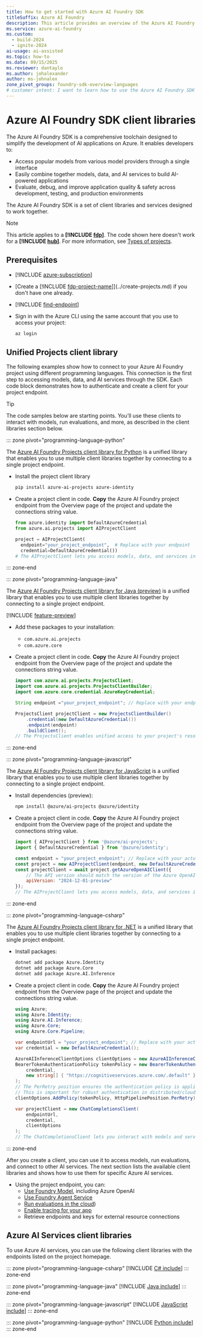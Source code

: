 ```yaml
---
title: How to get started with Azure AI Foundry SDK
titleSuffix: Azure AI Foundry
description: This article provides an overview of the Azure AI Foundry SDK and how to get started using it.
ms.service: azure-ai-foundry
ms.custom:
  - build-2024
  - ignite-2024
ai-usage: ai-assisted
ms.topic: how-to
ms.date: 09/15/2025
ms.reviewer: dantaylo
ms.author: johalexander
author: ms-johnalex
zone_pivot_groups: foundry-sdk-overview-languages
# customer intent: I want to learn how to use the Azure AI Foundry SDK to build AI applications on Azure.
---
```


# Azure AI Foundry SDK client libraries

The Azure AI Foundry SDK is a comprehensive toolchain designed to simplify the development of AI applications on Azure. It enables developers to:

- Access popular models from various model providers through a single interface
- Easily combine together models, data, and AI services to build AI-powered applications
- Evaluate, debug, and improve application quality & safety across development, testing, and production environments

The Azure AI Foundry SDK is a set of client libraries and services designed to work together. 

> [!NOTE]
> This article applies to a **[!INCLUDE [fdp](../../includes/fdp-project-name.md)]**. The code shown here doesn't work for a **[!INCLUDE [hub](../../includes/hub-project-name.md)]**. For more information, see [Types of projects](../../what-is-azure-ai-foundry.md#project-types).

## Prerequisites

* [!INCLUDE [azure-subscription](../../includes/azure-subscription.md)]
* [Create a [!INCLUDE [fdp-project-name](../../includes/fdp-project-name.md)]](../create-projects.md) if you don't have one already.
* [!INCLUDE [find-endpoint](../../includes/find-endpoint.md)]
* Sign in with the Azure CLI using the same account that you use to access your project:

    ```bash
    az login
    ```

## Unified Projects client library

The following examples show how to connect to your Azure AI Foundry project using different programming languages. This connection is the first step to accessing models, data, and AI services through the SDK. Each code block demonstrates how to authenticate and create a client for your project endpoint.

> [!TIP]
> The code samples below are starting points. You’ll use these clients to interact with models, run evaluations, and more, as described in the client libraries section below.


::: zone pivot="programming-language-python"

The [Azure AI Foundry Projects client library for Python](/python/api/overview/azure/ai-projects-readme) is a unified library that enables you to use multiple client libraries together by connecting to a single project endpoint.

* Install the project client library 

    ```bash
    pip install azure-ai-projects azure-identity
    ```

* Create a project client in code. **Copy** the Azure AI Foundry project endpoint from the Overview page of the project and update the connections string value.

    ```python
    from azure.identity import DefaultAzureCredential
    from azure.ai.projects import AIProjectClient
    
    project = AIProjectClient(
      endpoint="your_project_endpoint",  # Replace with your endpoint
      credential=DefaultAzureCredential())
    # The AIProjectClient lets you access models, data, and services in your project.
    ```
::: zone-end

::: zone pivot="programming-language-java"

The [Azure AI Foundry Projects client library for Java (preview)](/java/api/overview/azure/ai-projects-readme) is a unified library that enables you to use multiple client libraries together by connecting to a single project endpoint.

[!INCLUDE [feature-preview](../../includes/feature-preview.md)]

* Add these packages to your installation:
    * `com.azure.ai.projects`
    * `com.azure.core`

* Create a project client in code. **Copy** the Azure AI Foundry project endpoint from the Overview page of the project and update the connections string value.

    ```java
    import com.azure.ai.projects.ProjectsClient;
    import com.azure.ai.projects.ProjectsClientBuilder;
    import com.azure.core.credential.AzureKeyCredential;
    
    String endpoint ="your_project_endpoint"; // Replace with your endpoint
    
    ProjectsClient projectClient = new ProjectsClientBuilder()
        .credential(new DefaultAzureCredential())
        .endpoint(endpoint)
        .buildClient();
    // The ProjectsClient enables unified access to your project's resources.
    ```



::: zone-end

::: zone pivot="programming-language-javascript"

The [Azure AI Foundry Projects client library for JavaScript](/javascript/api/overview/azure/ai-projects-readme) is a unified library that enables you to use multiple client libraries together by connecting to a single project endpoint.

* Install dependencies (preview):

    ```bash
    npm install @azure/ai-projects @azure/identity
    ```

* Create a project client in code. **Copy** the Azure AI Foundry project endpoint from the Overview page of the project and update the connections string value.


    ```javascript
    import { AIProjectClient } from '@azure/ai-projects';
    import { DefaultAzureCredential } from '@azure/identity';
    
    const endpoint = "your_project_endpoint"; // Replace with your actual endpoint
    const project = new AIProjectClient(endpoint, new DefaultAzureCredential());
    const projectClient = await project.getAzureOpenAIClient({
        // The API version should match the version of the Azure OpenAI resource
        apiVersion: "2024-12-01-preview"
    });
    // The AIProjectClient lets you access models, data, and services in your project.
    ```


::: zone-end

::: zone pivot="programming-language-csharp"

The [Azure AI Foundry Projects client library for .NET](/dotnet/api/overview/azure/ai.projects-readme) is a unified library that enables you to use multiple client libraries together by connecting to a single project endpoint.

* Install packages:

    ```bash
    dotnet add package Azure.Identity
    dotnet add package Azure.Core
    dotnet add package Azure.AI.Inference
    ```

* Create a project client in code. **Copy** the Azure AI Foundry project endpoint from the Overview page of the project and update the connections string value.

    ```csharp
    using Azure;
    using Azure.Identity;
    using Azure.AI.Inference;
    using Azure.Core;
    using Azure.Core.Pipeline;
    
    var endpointUrl = "your_project_endpoint"; // Replace with your actual endpoint
    var credential = new DefaultAzureCredential();
    
    AzureAIInferenceClientOptions clientOptions = new AzureAIInferenceClientOptions();
    BearerTokenAuthenticationPolicy tokenPolicy = new BearerTokenAuthenticationPolicy(
        credential, 
        new string[] { "https://cognitiveservices.azure.com/.default" }
    );
    // The PerRetry position ensures the authentication policy is applied to every retry attempt.
    // This is important for robust authentication in distributed/cloud environments.
    clientOptions.AddPolicy(tokenPolicy, HttpPipelinePosition.PerRetry);
    
    var projectClient = new ChatCompletionsClient(
        endpointUrl, 
        credential,
        clientOptions
    );
    // The ChatCompletionsClient lets you interact with models and services in your project.
    ```

::: zone-end

After you create a client, you can use it to access models, run evaluations, and connect to other AI services. The next section lists the available client libraries and shows how to use them for specific Azure AI services.

<a name="azure-ai-foundry-agent-service"></a>
* Using the project endpoint, you can:
    - [Use Foundry Model](../../quickstarts/get-started-code.md), including Azure OpenAI
    - [Use Foundry Agent Service](../../../ai-services/agents/quickstart.md?context=/azure/ai-foundry/context/context)
    - [Run evaluations in the cloud](cloud-evaluation.md))
    - [Enable tracing for your app](../../concepts/trace.md) 
    - Retrieve endpoints and keys for external resource connections

## Azure AI Services client libraries

To use Azure AI services, you can use the following client libraries with the endpoints listed on the project homepage.

<!-- ::: zone pivot="programming-language-cpp"
[!INCLUDE [C++ include](../../includes/sdk/cpp.md)]
::: zone-end -->

::: zone pivot="programming-language-csharp"
[!INCLUDE [C# include](../../includes/sdk/csharp.md)]
::: zone-end

<!-- ::: zone pivot="programming-language-go"
[!INCLUDE [Go include](../../includes/sdk/go.md)]
::: zone-end -->

::: zone pivot="programming-language-java"
[!INCLUDE [Java include](../../includes/sdk/java.md)]
::: zone-end

::: zone pivot="programming-language-javascript"
[!INCLUDE [JavaScript include](../../includes/sdk/javascript.md)]
::: zone-end

<!-- ::: zone pivot="programming-language-objectivec"
[!INCLUDE [ObjectiveC include](../../includes/sdk/objective-c.md)]
::: zone-end -->

::: zone pivot="programming-language-python"
[!INCLUDE [Python include](./../../includes/sdk/python.md)]
::: zone-end

<!-- ::: zone pivot="programming-language-swift"
[!INCLUDE [Swift include](../../includes/sdk/swift.md)]
::: zone-end -->
